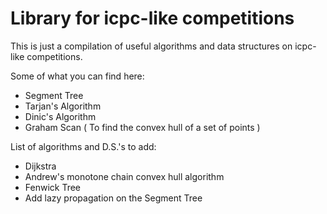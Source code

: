 # Library for icpc-like competitions

This is just a compilation of useful algorithms and data structures on icpc-like competitions.

Some of what you can find here:
  * Segment Tree
  * Tarjan's Algorithm
  * Dinic's Algorithm
  * Graham Scan ( To find the convex hull of a set of points )

List of algorithms and D.S.'s to add:
  * Dijkstra
  * Andrew's monotone chain convex hull algorithm
  * Fenwick Tree
  * Add lazy propagation on the Segment Tree

